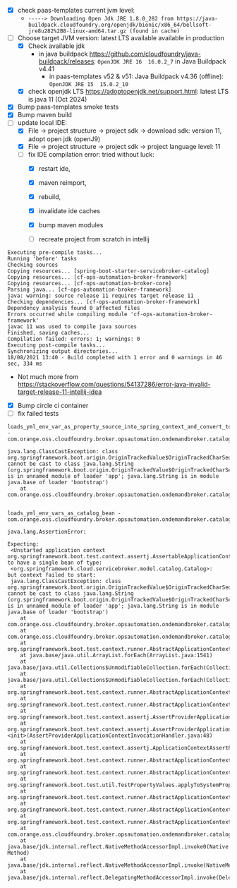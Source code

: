 * [x] check paas-templates current jvm level:  
     * `-----> Downloading Open Jdk JRE 1.8.0_282 from https://java-buildpack.cloudfoundry.org/openjdk/bionic/x86_64/bellsoft-jre8u282%2B8-linux-amd64.tar.gz (found in cache)`
* [ ] Choose target JVM version: latest LTS available available in production
  * [x] Check available jdk 
      * in java buildpack https://github.com/cloudfoundry/java-buildpack/releases: `OpenJDK JRE 16 	16.0.2_7` in Java Buildpack v4.41
        * in paas-templates v52 & v51: Java Buildpack v4.36 (offline): `OpenJDK JRE 15 	15.0.2_10`
  * [x] check openjdk LTS https://adoptopenjdk.net/support.html: latest LTS is java 11 (Oct 2024) 
* [x] Bump paas-templates smoke tests
* [x] Bump maven build
* [ ] update local IDE: 
   * [x] File -> project structure -> project sdk -> download sdk: version 11, adopt open jdk (openJ9)
   * [x] File -> project structure -> project sdk -> project language level: 11
   * [ ] fix IDE compilation error: tried without luck: 
     * [x] restart ide, 
     * [x] maven reimport, 
     * [x] rebuild, 
     * [x] invalidate ide caches 
     * [x] bump maven modules
     * [ ] recreate project from scratch in intellij
     

```
Executing pre-compile tasks...
Running 'before' tasks
Checking sources
Copying resources... [spring-boot-starter-servicebroker-catalog]
Copying resources... [cf-ops-automation-broker-framework]
Copying resources... [cf-ops-automation-broker-core]
Parsing java... [cf-ops-automation-broker-framework]
java: warning: source release 11 requires target release 11
Checking dependencies... [cf-ops-automation-broker-framework]
Dependency analysis found 0 affected files
Errors occurred while compiling module 'cf-ops-automation-broker-framework'
javac 11 was used to compile java sources
Finished, saving caches...
Compilation failed: errors: 1; warnings: 0
Executing post-compile tasks...
Synchronizing output directories...
18/08/2021 13:40 - Build completed with 1 error and 0 warnings in 46 sec, 334 ms 
```  
   * Not much more from https://stackoverflow.com/questions/54137286/error-java-invalid-target-release-11-intellij-idea 

* [x] Bump circle ci container
* [ ] fix failed tests

```
loads_yml_env_var_as_property_source_into_spring_context_and_convert_to_scosb_format - com.orange.oss.cloudfoundry.broker.opsautomation.ondemandbroker.catalog.YamlCataloglAsEnvironmentVarApplicationContextInitializerTest

java.lang.ClassCastException: class org.springframework.boot.origin.OriginTrackedValue$OriginTrackedCharSequence cannot be cast to class java.lang.String (org.springframework.boot.origin.OriginTrackedValue$OriginTrackedCharSequence is in unnamed module of loader 'app'; java.lang.String is in module java.base of loader 'bootstrap')
	at com.orange.oss.cloudfoundry.broker.opsautomation.ondemandbroker.catalog.YamlCataloglAsEnvironmentVarApplicationContextInitializerTest.loads_yml_env_var_as_property_source_into_spring_context_and_convert_to_scosb_format(YamlCataloglAsEnvironmentVarApplicationContextInitializerTest.java:78)
 
```

```
loads_yml_env_vars_as_catalog_bean - com.orange.oss.cloudfoundry.broker.opsautomation.ondemandbroker.catalog.YamlCataloglAsEnvironmentVarApplicationContextInitializerTest

java.lang.AssertionError: 

Expecting:
 <Unstarted application context org.springframework.boot.test.context.assertj.AssertableApplicationContext[startupFailure=java.lang.ClassCastException]>
to have a single bean of type:
 <org.springframework.cloud.servicebroker.model.catalog.Catalog>:
but context failed to start:
 java.lang.ClassCastException: class org.springframework.boot.origin.OriginTrackedValue$OriginTrackedCharSequence cannot be cast to class java.lang.String (org.springframework.boot.origin.OriginTrackedValue$OriginTrackedCharSequence is in unnamed module of loader 'app'; java.lang.String is in module java.base of loader 'bootstrap')
 	at com.orange.oss.cloudfoundry.broker.opsautomation.ondemandbroker.catalog.YamlCataloglAsEnvironmentVarApplicationContextInitializer.convertPropertySourceToScOsbKeyPrefix(YamlCataloglAsEnvironmentVarApplicationContextInitializer.java:60)
 	at com.orange.oss.cloudfoundry.broker.opsautomation.ondemandbroker.catalog.YamlCataloglAsEnvironmentVarApplicationContextInitializer.initialize(YamlCataloglAsEnvironmentVarApplicationContextInitializer.java:44)
 	at org.springframework.boot.test.context.runner.AbstractApplicationContextRunner.lambda$configureContext$3(AbstractApplicationContextRunner.java:446)
 	at java.base/java.util.ArrayList.forEach(ArrayList.java:1541)
 	at java.base/java.util.Collections$UnmodifiableCollection.forEach(Collections.java:1085)
 	at java.base/java.util.Collections$UnmodifiableCollection.forEach(Collections.java:1085)
 	at org.springframework.boot.test.context.runner.AbstractApplicationContextRunner.configureContext(AbstractApplicationContextRunner.java:446)
 	at org.springframework.boot.test.context.runner.AbstractApplicationContextRunner.createAndLoadContext(AbstractApplicationContextRunner.java:423)
 	at org.springframework.boot.test.context.assertj.AssertProviderApplicationContextInvocationHandler.getContextOrStartupFailure(AssertProviderApplicationContextInvocationHandler.java:61)
 	at org.springframework.boot.test.context.assertj.AssertProviderApplicationContextInvocationHandler.<init>(AssertProviderApplicationContextInvocationHandler.java:48)
 	at org.springframework.boot.test.context.assertj.ApplicationContextAssertProvider.get(ApplicationContextAssertProvider.java:112)
 	at org.springframework.boot.test.context.runner.AbstractApplicationContextRunner.createAssertableContext(AbstractApplicationContextRunner.java:412)
 	at org.springframework.boot.test.context.runner.AbstractApplicationContextRunner.lambda$null$0(AbstractApplicationContextRunner.java:382)
 	at org.springframework.boot.test.util.TestPropertyValues.applyToSystemProperties(TestPropertyValues.java:175)
 	at org.springframework.boot.test.context.runner.AbstractApplicationContextRunner.lambda$run$1(AbstractApplicationContextRunner.java:381)
 	at org.springframework.boot.test.context.runner.AbstractApplicationContextRunner.withContextClassLoader(AbstractApplicationContextRunner.java:392)
 	at org.springframework.boot.test.context.runner.AbstractApplicationContextRunner.run(AbstractApplicationContextRunner.java:381)
 	at com.orange.oss.cloudfoundry.broker.opsautomation.ondemandbroker.catalog.YamlCataloglAsEnvironmentVarApplicationContextInitializerTest.loads_yml_env_vars_as_catalog_bean(YamlCataloglAsEnvironmentVarApplicationContextInitializerTest.java:169)
 	at java.base/jdk.internal.reflect.NativeMethodAccessorImpl.invoke0(Native Method)
 	at java.base/jdk.internal.reflect.NativeMethodAccessorImpl.invoke(NativeMethodAccessorImpl.java:62)
 	at java.base/jdk.internal.reflect.DelegatingMethodAccessorImpl.invoke(DelegatingMethodAccessorImpl.java:43)
```
       